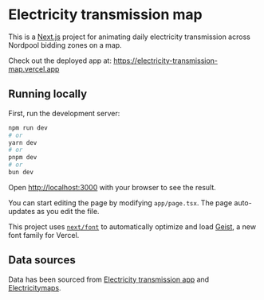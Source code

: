 # Electricity transmission map

This is a [Next.js](https://nextjs.org) project for animating daily electricity transmission across Nordpool bidding zones on a map.

Check out the deployed app at: https://electricity-transmission-map.vercel.app

## Running locally

First, run the development server:

```bash
npm run dev
# or
yarn dev
# or
pnpm dev
# or
bun dev
```

Open [http://localhost:3000](http://localhost:3000) with your browser to see the result.

You can start editing the page by modifying `app/page.tsx`. The page auto-updates as you edit the file.

This project uses [`next/font`](https://nextjs.org/docs/app/building-your-application/optimizing/fonts) to automatically optimize and load [Geist](https://vercel.com/font), a new font family for Vercel.

## Data sources

Data has been sourced from [Electricity transmission app](https://electricity-transmission-map.vercel.app) and [Electricitymaps](https://github.com/electricitymaps/electricitymaps-contrib).
